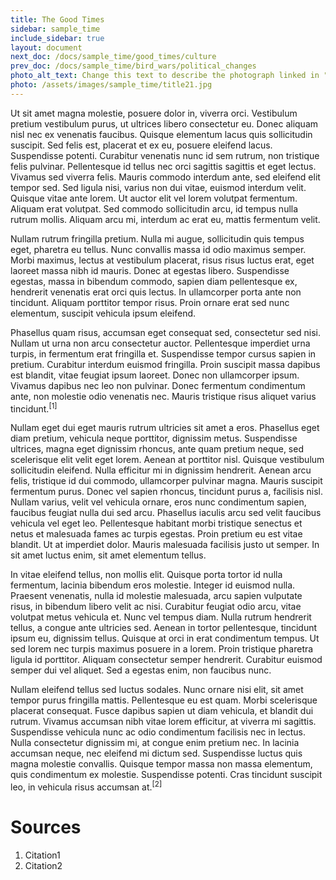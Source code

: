 ```yaml
---
title: The Good Times
sidebar: sample_time
include_sidebar: true
layout: document
next_doc: /docs/sample_time/good_times/culture
prev_doc: /docs/sample_time/bird_wars/political_changes
photo_alt_text: Change this text to describe the photograph linked in "photo".
photo: /assets/images/sample_time/title21.jpg
---
```


Ut sit amet magna molestie, posuere dolor in, viverra orci. Vestibulum pretium vestibulum purus, ut ultrices libero consectetur eu. Donec aliquam nisl nec ex venenatis faucibus. Quisque elementum lacus quis sollicitudin suscipit. Sed felis est, placerat et ex eu, posuere eleifend lacus. Suspendisse potenti. Curabitur venenatis nunc id sem rutrum, non tristique felis pulvinar. Pellentesque id tellus nec orci sagittis sagittis et eget lectus. Vivamus sed viverra felis. Mauris commodo interdum ante, sed eleifend elit tempor sed. Sed ligula nisi, varius non dui vitae, euismod interdum velit. Quisque vitae ante lorem. Ut auctor elit vel lorem volutpat fermentum. Aliquam erat volutpat. Sed commodo sollicitudin arcu, id tempus nulla rutrum mollis. Aliquam arcu mi, interdum ac erat eu, mattis fermentum velit.

Nullam rutrum fringilla pretium. Nulla mi augue, sollicitudin quis tempus eget, pharetra eu tellus. Nunc convallis massa id odio maximus semper. Morbi maximus, lectus at vestibulum placerat, risus risus luctus erat, eget laoreet massa nibh id mauris. Donec at egestas libero. Suspendisse egestas, massa in bibendum commodo, sapien diam pellentesque ex, hendrerit venenatis erat orci quis lectus. In ullamcorper porta ante non tincidunt. Aliquam porttitor tempor risus. Proin ornare erat sed nunc elementum, suscipit vehicula ipsum eleifend.

Phasellus quam risus, accumsan eget consequat sed, consectetur sed nisi. Nullam ut urna non arcu consectetur auctor. Pellentesque imperdiet urna turpis, in fermentum erat fringilla et. Suspendisse tempor cursus sapien in pretium. Curabitur interdum euismod fringilla. Proin suscipit massa dapibus est blandit, vitae feugiat ipsum laoreet. Donec non ullamcorper ipsum. Vivamus dapibus nec leo non pulvinar. Donec fermentum condimentum ante, non molestie odio venenatis nec. Mauris tristique risus aliquet varius tincidunt.<sup>[1]</sup>

Nullam eget dui eget mauris rutrum ultricies sit amet a eros. Phasellus eget diam pretium, vehicula neque porttitor, dignissim metus. Suspendisse ultrices, magna eget dignissim rhoncus, ante quam pretium neque, sed scelerisque elit velit eget lorem. Aenean at porttitor nisl. Quisque vestibulum sollicitudin eleifend. Nulla efficitur mi in dignissim hendrerit. Aenean arcu felis, tristique id dui commodo, ullamcorper pulvinar magna. Mauris suscipit fermentum purus. Donec vel sapien rhoncus, tincidunt purus a, facilisis nisl. Nullam varius, velit vel vehicula ornare, eros nunc condimentum sapien, faucibus feugiat nulla dui sed arcu. Phasellus iaculis arcu sed velit faucibus vehicula vel eget leo. Pellentesque habitant morbi tristique senectus et netus et malesuada fames ac turpis egestas. Proin pretium eu est vitae blandit. Ut at imperdiet dolor. Mauris malesuada facilisis justo ut semper. In sit amet luctus enim, sit amet elementum tellus.

In vitae eleifend tellus, non mollis elit. Quisque porta tortor id nulla fermentum, lacinia bibendum eros molestie. Integer id euismod nulla. Praesent venenatis, nulla id molestie malesuada, arcu sapien vulputate risus, in bibendum libero velit ac nisi. Curabitur feugiat odio arcu, vitae volutpat metus vehicula et. Nunc vel tempus diam. Nulla rutrum hendrerit tellus, a congue ante ultricies sed. Aenean in tortor pellentesque, tincidunt ipsum eu, dignissim tellus. Quisque at orci in erat condimentum tempus. Ut sed lorem nec turpis maximus posuere in a lorem. Proin tristique pharetra ligula id porttitor. Aliquam consectetur semper hendrerit. Curabitur euismod semper dui vel aliquet. Sed a egestas enim, non faucibus nunc.

Nullam eleifend tellus sed luctus sodales. Nunc ornare nisi elit, sit amet tempor purus fringilla mattis. Pellentesque eu est quam. Morbi scelerisque placerat consequat. Fusce dapibus sapien ut diam vehicula, et blandit dui rutrum. Vivamus accumsan nibh vitae lorem efficitur, at viverra mi sagittis. Suspendisse vehicula nunc ac odio condimentum facilisis nec in lectus. Nulla consectetur dignissim mi, at congue enim pretium nec. In lacinia accumsan neque, nec eleifend mi dictum sed. Suspendisse luctus quis magna molestie convallis. Quisque tempor massa non massa elementum, quis condimentum ex molestie. Suspendisse potenti. Cras tincidunt suscipit leo, in vehicula risus accumsan at.<sup>[2]</sup>

# Sources

1. Citation1
2. Citation2
